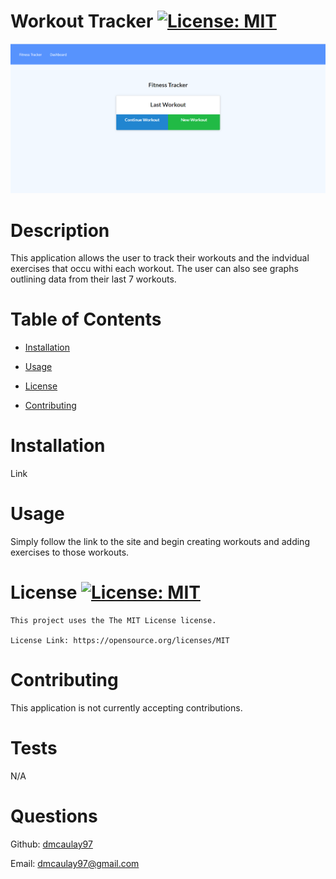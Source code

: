# Workout Tracker [![License: MIT](https://img.shields.io/badge/License-MIT-yellow.svg)](https://opensource.org/licenses/MIT)
  ![img](./public/img/workout.PNG)
# Description
This application allows the user to track their workouts and the indvidual exercises that occu withi each workout. The user can also see graphs outlining data from their last 7 workouts.

# Table of Contents
- [Installation](#installation)

- [Usage](#usage)

- [License](#license)

- [Contributing](#contributing)

# Installation
Link

# Usage
Simply follow the link to the site and begin creating workouts and adding exercises to those workouts.

# License [![License: MIT](https://img.shields.io/badge/License-MIT-yellow.svg)](https://opensource.org/licenses/MIT)
    This project uses the The MIT License license.
    
    License Link: https://opensource.org/licenses/MIT

# Contributing
This application is not currently accepting contributions.

# Tests
N/A

# Questions
Github: [dmcaulay97](https://github.com/dmcaulay97)

Email: dmcaulay97@gmail.com
  